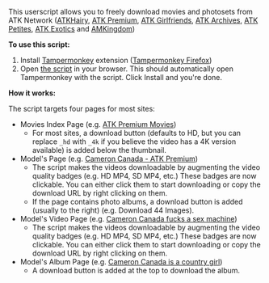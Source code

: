 This userscript allows you to freely download movies and photosets from ATK Network ([ATKHairy](https://atkhairy.com), [ATK Premium](https://atkpremium.com), [ATK Girlfriends](https://atkgirlfriends.com), [ATK Archives](https://atkarchives.com), [ATK Petites](https://atkpetites.com), [ATK Exotics](https://atkexotics.com) and [AMKingdom](https://amkingdom.com))

**To use this script:**

1. Install [Tampermonkey](https://chrome.google.com/webstore/detail/tampermonkey-beta/gcalenpjmijncebpfijmoaglllgpjagf) extension ([Tampermonkey Firefox](https://addons.mozilla.org/en-US/firefox/addon/tampermonkey/))
2. Open [the script](https://github.com/xdegeneratex/atk-downloader/raw/refs/heads/main/raw/main/dist/build.user.js) in your browser. This should automatically open Tampermonkey with the script. Click Install and you're done.

**How it works:**

The script targets four pages for most sites:

- Movies Index Page (e.g. [ATK Premium Movies](https://www.atkpremium.com/tour/movies))
  - For most sites, a download button (defaults to HD, but you can replace `_hd` with `_4k` if you believe the video has a 4K version available) is added below the thumbnail.
- Model's Page (e.g. [Cameron Canada - ATK Premium](https://www.atkpremium.com/tour/model/cam027/premium-Cameron-Canada))
  - The script makes the videos downloadable by augmenting the video quality badges (e.g. HD MP4, SD MP4, etc.) These badges are now clickable. You can either click them to start downloading or copy the download URL by right clicking on them.
  - If the page contains photo albums, a download button is added (usually to the right) (e.g. Download 44 Images).
- Model's Video Page (e.g. [Cameron Canada fucks a sex machine](https://www.atkpremium.com/tour/movie/409466/Cameron-Canada-fucks-a-sex-machine.))
  - The script makes the videos downloadable by augmenting the video quality badges (e.g. HD MP4, SD MP4, etc.) These badges are now clickable. You can either click them to start downloading or copy the download URL by right clicking on them.
- Model's Album Page (e.g. [Cameron Canada is a country girl](https://www.atkpremium.com/tour/photo/409615/-Cameron-Canada-is-a-country-girl-who-shows-off-her-birthday-suit))
  - A download button is added at the top to download the album.
